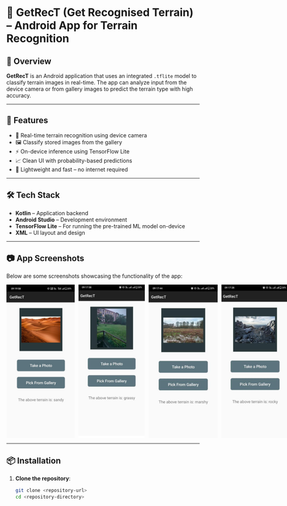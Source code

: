 # 📱 GetRecT (Get Recognised Terrain) – Android App for Terrain Recognition

## 🚀 Overview

**GetRecT** is an Android application that uses an integrated `.tflite` model to classify terrain images in real-time. The app can analyze input from the device camera or from gallery images to predict the terrain type with high accuracy.

---

## 📲 Features

- 📸 Real-time terrain recognition using device camera  
- 🖼️ Classify stored images from the gallery  
- ⚡ On-device inference using TensorFlow Lite  
- 📈 Clean UI with probability-based predictions  
- 🧠 Lightweight and fast – no internet required

---

## 🛠️ Tech Stack

- **Kotlin** – Application backend  
- **Android Studio** – Development environment  
- **TensorFlow Lite** – For running the pre-trained ML model on-device  
- **XML** – UI layout and design

---

## 📷 App Screenshots

Below are some screenshots showcasing the functionality of the app:

<div style="display: flex; justify-content: space-between;">
    <img src="Screenshots/img1.png" alt="Screenshot 1" width="200" height="400" style="margin-right: 10px;">
    <img src="Screenshots/img2.png" alt="Screenshot 2" width="200" height="400" style="margin-right: 10px;">
    <img src="Screenshots/img3.png" alt="Screenshot 3" width="200" height="400" style="margin-right: 10px;">
    <img src="Screenshots/img4.png" alt="Screenshot 4" width="200" height="400">
</div>

---

## 📦 Installation

1. **Clone the repository**:
   ```bash
   git clone <repository-url>
   cd <repository-directory>
